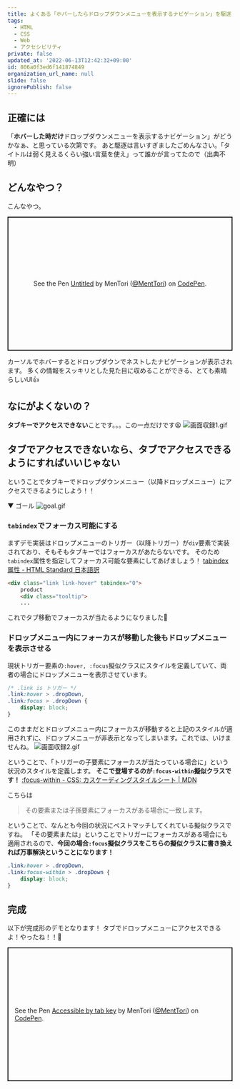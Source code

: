 ```yaml
---
title: よくある「ホバーしたらドロップダウンメニューを表示するナビゲーション」を駆逐したい
tags:
  - HTML
  - CSS
  - Web
  - アクセシビリティ
private: false
updated_at: '2022-06-13T12:42:32+09:00'
id: 806a0f3ed6f141874849
organization_url_name: null
slide: false
ignorePublish: false
---
```


## 正確には
「**ホバーした時だけ**ドロップダウンメニューを表示するナビゲーション」がどうかなぁ、と思っている次第です。
あと駆逐は言いすぎましたごめんなさい。「タイトルは弱く見えるくらい強い言葉を使え」って誰かが言ってたので（出典不明）

## どんなやつ？
こんなやつ。

<p class="codepen" data-height="500" data-default-tab="html,result" data-slug-hash="MWQZYqd" data-user="MentTori" style="height: 300px; box-sizing: border-box; display: flex; align-items: center; justify-content: center; border: 2px solid; margin: 1em 0; padding: 1em;">
  <span>See the Pen <a href="https://codepen.io/MentTori/pen/MWQZYqd">
  Untitled</a> by MenTori (<a href="https://codepen.io/MentTori">@MentTori</a>)
  on <a href="https://codepen.io">CodePen</a>.</span>
</p>
<script async src="https://cpwebassets.codepen.io/assets/embed/ei.js"></script>

カーソルでホバーするとドロップダウンでネストしたナビゲーションが表示されます。
多くの情報をスッキリとした見た目に収めることができる、とても素晴らしいUI👍

## なにがよくないの？
**タブキーでアクセスできない**ことです。。。この一点だけです😫
![画面収録1.gif](https://qiita-image-store.s3.ap-northeast-1.amazonaws.com/0/1157551/349c0e72-41fb-8f1c-bf9e-69d0c11ca1e2.gif)



## タブでアクセスできないなら、タブでアクセスできるようにすればいいじゃない
ということでタブキーでドロップダウンメニュー（以降ドロップメニュー）にアクセスできるようにしよう！！

▼ ゴール
![goal.gif](https://qiita-image-store.s3.ap-northeast-1.amazonaws.com/0/1157551/f2df397a-4e3d-af1a-46a4-9557c0d90304.gif)


### `tabindex`でフォーカス可能にする
まずデモ実装はドロップメニューのトリガー（以降トリガー）が`div`要素で実装されており、そもそもタブキーではフォーカスがあたらないです。
そのため`tabindex`属性を指定してフォーカス可能な要素にしてあげましょう！
[tabindex属性 - HTML Standard 日本語訳](https://momdo.github.io/html/interaction.html#the-tabindex-attribute)

```html
<div class="link link-hover" tabindex="0">
	product
	<div class="tooltip">
	...
```

これでタブ移動でフォーカスが当たるようになりました🎉

### ドロップメニュー内にフォーカスが移動した後もドロップメニューを表示させる
現状トリガー要素の`:hover, :focus`擬似クラスにスタイルを定義していて、両者の場合にドロップメニューを表示させています。
```css
/* .link is トリガー */
.link:hover > .dropDown,
.link:focus > .dropDown {
	display: block;
}
```

このままだとドロップメニュー内にフォーカスが移動すると上記のスタイルが適用されずに、ドロップメニューが非表示となってしまいます。これでは、いけませんね。
![画面収録2.gif](https://qiita-image-store.s3.ap-northeast-1.amazonaws.com/0/1157551/d1c5e1bf-3acf-4b4b-95a9-53acc5a8d049.gif)

ということで、「トリガーの子要素にフォーカスが当たっている場合に」という状況のスタイルを定義します。
**そこで登場するのが`:focus-within`擬似クラスです！**
[:focus-within - CSS: カスケーディングスタイルシート | MDN](https://developer.mozilla.org/ja/docs/Web/CSS/:focus-within)

こちらは
> その要素または子孫要素にフォーカスがある場合に一致します。

ということで、なんとも今回の状況にベストマッチしてくれている擬似クラスですね。
「その要素または」ということでトリガーにフォーカスがある場合にも適用されるので、**今回の場合`:focus`擬似クラスをこちらの擬似クラスに書き換えれば万事解決ということになります！**
```css
.link:hover > .dropDown,
.link:focus-within > .dropDown {
	display: block;
}
```
## 完成
以下が完成形のデモとなります！
タブでドロップメニューにアクセスできるよ！やったね！！👏

<p class="codepen" data-height="500" data-default-tab="html,result" data-slug-hash="QWQzwBZ" data-user="MentTori" style="height: 300px; box-sizing: border-box; display: flex; align-items: center; justify-content: center; border: 2px solid; margin: 1em 0; padding: 1em;">
  <span>See the Pen <a href="https://codepen.io/MentTori/pen/QWQzwBZ">
  Accessible by tab key</a> by MenTori (<a href="https://codepen.io/MentTori">@MentTori</a>)
  on <a href="https://codepen.io">CodePen</a>.</span>
</p>
<script async src="https://cpwebassets.codepen.io/assets/embed/ei.js"></script>
